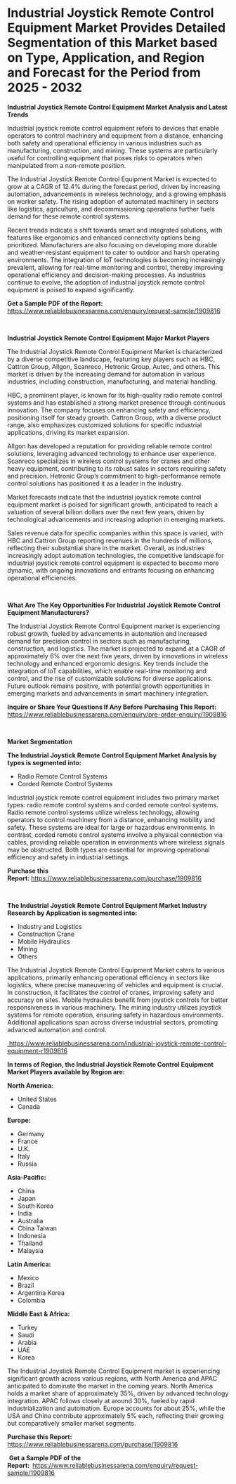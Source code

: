 <p><h1>Industrial Joystick Remote Control Equipment Market Provides Detailed Segmentation of this Market based on Type, Application, and Region and Forecast for the Period from 2025 - 2032</h1></p><p><strong>Industrial Joystick Remote Control Equipment Market Analysis and Latest Trends</strong></p>
<p><p>Industrial joystick remote control equipment refers to devices that enable operators to control machinery and equipment from a distance, enhancing both safety and operational efficiency in various industries such as manufacturing, construction, and mining. These systems are particularly useful for controlling equipment that poses risks to operators when manipulated from a non-remote position.</p><p>The Industrial Joystick Remote Control Equipment Market is expected to grow at a CAGR of 12.4% during the forecast period, driven by increasing automation, advancements in wireless technology, and a growing emphasis on worker safety. The rising adoption of automated machinery in sectors like logistics, agriculture, and decommissioning operations further fuels demand for these remote control systems. </p><p>Recent trends indicate a shift towards smart and integrated solutions, with features like ergonomics and enhanced connectivity options being prioritized. Manufacturers are also focusing on developing more durable and weather-resistant equipment to cater to outdoor and harsh operating environments. The integration of IoT technologies is becoming increasingly prevalent, allowing for real-time monitoring and control, thereby improving operational efficiency and decision-making processes. As industries continue to evolve, the adoption of industrial joystick remote control equipment is poised to expand significantly.</p></p>
<p><strong>Get a Sample PDF of the Report:&nbsp;</strong> <a href="https://www.reliablebusinessarena.com/enquiry/request-sample/1909816?utm_campaign=2175&utm_medium=2&utm_source=Github&utm_content=ia&utm_term=12042025&utm_id=industrial-joystick-remote-control-equipment">https://www.reliablebusinessarena.com/enquiry/request-sample/1909816</a></p>
<p>&nbsp;</p>
<p><strong>Industrial Joystick Remote Control Equipment Major Market Players</strong></p>
<p><p>The Industrial Joystick Remote Control Equipment Market is characterized by a diverse competitive landscape, featuring key players such as HBC, Cattron Group, Allgon, Scanreco, Hetronic Group, Autec, and others. This market is driven by the increasing demand for automation in various industries, including construction, manufacturing, and material handling.</p><p>HBC, a prominent player, is known for its high-quality radio remote control systems and has established a strong market presence through continuous innovation. The company focuses on enhancing safety and efficiency, positioning itself for steady growth. Cattron Group, with a diverse product range, also emphasizes customized solutions for specific industrial applications, driving its market expansion.</p><p>Allgon has developed a reputation for providing reliable remote control solutions, leveraging advanced technology to enhance user experience. Scanreco specializes in wireless control systems for cranes and other heavy equipment, contributing to its robust sales in sectors requiring safety and precision. Hetronic Group’s commitment to high-performance remote control solutions has positioned it as a leader in the industry.</p><p>Market forecasts indicate that the industrial joystick remote control equipment market is poised for significant growth, anticipated to reach a valuation of several billion dollars over the next few years, driven by technological advancements and increasing adoption in emerging markets. </p><p>Sales revenue data for specific companies within this space is varied, with HBC and Cattron Group reporting revenues in the hundreds of millions, reflecting their substantial share in the market. Overall, as industries increasingly adopt automation technologies, the competitive landscape for industrial joystick remote control equipment is expected to become more dynamic, with ongoing innovations and entrants focusing on enhancing operational efficiencies.</p></p>
<p>&nbsp;</p>
<p><strong>What Are The Key Opportunities For Industrial Joystick Remote Control Equipment Manufacturers?</strong></p>
<p><p>The Industrial Joystick Remote Control Equipment market is experiencing robust growth, fueled by advancements in automation and increased demand for precision control in sectors such as manufacturing, construction, and logistics. The market is projected to expand at a CAGR of approximately 6% over the next five years, driven by innovations in wireless technology and enhanced ergonomic designs. Key trends include the integration of IoT capabilities, which enable real-time monitoring and control, and the rise of customizable solutions for diverse applications. Future outlook remains positive, with potential growth opportunities in emerging markets and advancements in smart machinery integration.</p></p>
<p><strong>Inquire or Share Your Questions If Any Before Purchasing This Report:</strong> <a href="https://www.reliablebusinessarena.com/enquiry/pre-order-enquiry/1909816?utm_campaign=2175&utm_medium=2&utm_source=Github&utm_content=ia&utm_term=12042025&utm_id=industrial-joystick-remote-control-equipment">https://www.reliablebusinessarena.com/enquiry/pre-order-enquiry/1909816</a></p>
<p>&nbsp;</p>
<p><strong>Market Segmentation</strong></p>
<p><strong>The Industrial Joystick Remote Control Equipment Market Analysis by types is segmented into:</strong></p>
<p><ul><li>Radio Remote Control Systems</li><li>Corded Remote Control Systems</li></ul></p>
<p><p>Industrial joystick remote control equipment includes two primary market types: radio remote control systems and corded remote control systems. Radio remote control systems utilize wireless technology, allowing operators to control machinery from a distance, enhancing mobility and safety. These systems are ideal for large or hazardous environments. In contrast, corded remote control systems involve a physical connection via cables, providing reliable operation in environments where wireless signals may be obstructed. Both types are essential for improving operational efficiency and safety in industrial settings.</p></p>
<p><strong>Purchase this Report:&nbsp;</strong><a href="https://www.reliablebusinessarena.com/purchase/1909816?utm_campaign=2175&utm_medium=2&utm_source=Github&utm_content=ia&utm_term=12042025&utm_id=industrial-joystick-remote-control-equipment">https://www.reliablebusinessarena.com/purchase/1909816</a></p>
<p>&nbsp;</p>
<p><strong>The Industrial Joystick Remote Control Equipment Market Industry Research by Application is segmented into:</strong></p>
<p><ul><li>Industry and Logistics</li><li>Construction Crane</li><li>Mobile Hydraulics</li><li>Mining</li><li>Others</li></ul></p>
<p><p>The Industrial Joystick Remote Control Equipment Market caters to various applications, primarily enhancing operational efficiency in sectors like logistics, where precise maneuvering of vehicles and equipment is crucial. In construction, it facilitates the control of cranes, improving safety and accuracy on sites. Mobile hydraulics benefit from joystick controls for better responsiveness in various machinery. The mining industry utilizes joystick systems for remote operation, ensuring safety in hazardous environments. Additional applications span across diverse industrial sectors, promoting advanced automation and control.</p></p>
<p><a href="https://www.reliablebusinessarena.com/industrial-joystick-remote-control-equipment-r1909816?utm_campaign=2175&utm_medium=2&utm_source=Github&utm_content=ia&utm_term=12042025&utm_id=industrial-joystick-remote-control-equipment">&nbsp;https://www.reliablebusinessarena.com/industrial-joystick-remote-control-equipment-r1909816</a></p>
<p><strong>In terms of Region, the Industrial Joystick Remote Control Equipment Market Players available by Region are:</strong></p>
<p>
    <p> <strong> North America: </strong>
        <ul>
            <li>United States</li>
            <li>Canada</li>
        </ul>
        </p> 
    <p> <strong> Europe: </strong>
        <ul>
            <li>Germany</li>
            <li>France</li>
            <li>U.K.</li>
            <li>Italy</li>
            <li>Russia</li>
        </ul>
        </p> 
    <p> <strong> Asia-Pacific: </strong>
        <ul>
            <li>China</li>
            <li>Japan</li>
            <li>South Korea</li>
            <li>India</li>
            <li>Australia</li>
            <li>China Taiwan</li>
            <li>Indonesia</li>
            <li>Thailand</li>
            <li>Malaysia</li>
        </ul>
        </p> 
    <p> <strong> Latin America: </strong>
        <ul>
            <li>Mexico</li>
            <li>Brazil</li>
            <li>Argentina Korea</li>
            <li>Colombia</li>
        </ul>
        </p> 
    <p> <strong> Middle East & Africa: </strong>
        <ul>
            <li>Turkey</li>
            <li>Saudi</li>
            <li>Arabia</li>
            <li>UAE</li>
            <li>Korea</li>
        </ul>
    </p>
    </p>
<p><p>The Industrial Joystick Remote Control Equipment market is experiencing significant growth across various regions, with North America and APAC anticipated to dominate the market in the coming years. North America holds a market share of approximately 35%, driven by advanced technology integration. APAC follows closely at around 30%, fueled by rapid industrialization and automation. Europe accounts for about 25%, while the USA and China contribute approximately 5% each, reflecting their growing but comparatively smaller market segments.</p></p>
<p><strong>Purchase this Report: </strong><a href="https://www.reliablebusinessarena.com/purchase/1909816?utm_campaign=2175&utm_medium=2&utm_source=Github&utm_content=ia&utm_term=12042025&utm_id=industrial-joystick-remote-control-equipment">https://www.reliablebusinessarena.com/purchase/1909816</a></p>
<p>&nbsp;<strong>Get a Sample PDF of the Report:&nbsp;&nbsp;</strong><a href="https://www.reliablebusinessarena.com/enquiry/request-sample/1909816?utm_campaign=2175&utm_medium=2&utm_source=Github&utm_content=ia&utm_term=12042025&utm_id=industrial-joystick-remote-control-equipment">https://www.reliablebusinessarena.com/enquiry/request-sample/1909816</a></p>
<p><strong></strong></p>
<p><p></p><p></p><p></p></p>